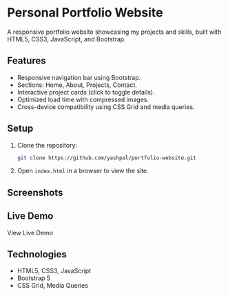 # Personal Portfolio Website

A responsive portfolio website showcasing my projects and skills, built with HTML5, CSS3, JavaScript, and Bootstrap.

## Features

- Responsive navigation bar using Bootstrap.
- Sections: Home, About, Projects, Contact.
- Interactive project cards (click to toggle details).
- Optimized load time with compressed images.
- Cross-device compatibility using CSS Grid and media queries.

## Setup

1. Clone the repository:

   ```bash
   git clone https://github.com/yashpal/portfolio-website.git
   ```
2. Open `index.html` in a browser to view the site.

## Screenshots

## Live Demo

View Live Demo

## Technologies

- HTML5, CSS3, JavaScript
- Bootstrap 5
- CSS Grid, Media Queries